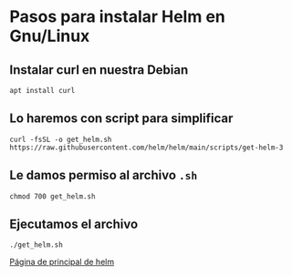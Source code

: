 # Pasos para instalar Helm en Gnu/Linux
## Instalar curl en nuestra Debian
`apt install curl` 
## Lo haremos con script para simplificar

`curl -fsSL -o get_helm.sh https://raw.githubusercontent.com/helm/helm/main/scripts/get-helm-3`

## Le damos permiso al archivo `.sh`
 `chmod 700 get_helm.sh`

 ## Ejecutamos el archivo

 `./get_helm.sh`
 
 [Página de principal de helm](https://helm.sh/docs/intro/install/)
 
